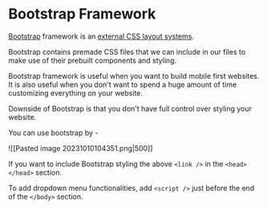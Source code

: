 # Bootstrap Framework

[Bootstrap](https://getbootstrap.com/docs/5.3/getting-started/introduction/) framework is an [external CSS layout systems](How%20to%20add%20CSS.md).

Bootstrap contains premade CSS files that we can include in our files to make use of their prebuilt components and styling.

Bootstrap framework is useful when you want to build mobile first websites. It is also useful when you don't want to spend a huge amount of time customizing everything on your website.

Downside of Bootstrap is that you don't have full control over styling your website.

You can use bootstrap by -

![[Pasted image 20231010104351.png|500]]

If you want to include Bootstrap styling the above `<link />` in the `<head> </head>` section.

To add dropdown menu functionalities, add `<script />` just before the end of the `</body>` section.